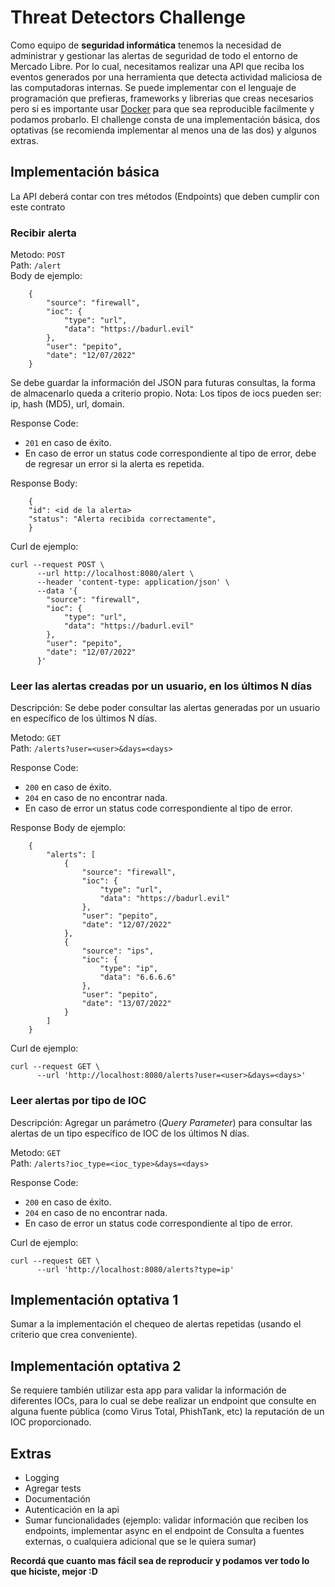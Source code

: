 # Threat Detectors Challenge

Como equipo de **seguridad informática** tenemos la necesidad de administrar y gestionar las alertas de seguridad de todo el entorno de Mercado Libre.
Por lo cual, necesitamos realizar una API que reciba los eventos generados por una herramienta que detecta actividad maliciosa de las computadoras internas.
Se puede implementar con el lenguaje de programación que prefieras, frameworks y librerias que creas necesarios pero si es importante usar [Docker](https://www.docker.com/) para que sea reproducible facilmente y podamos probarlo.
El challenge consta de una implementación básica, dos optativas (se recomienda implementar al menos una de las dos) y algunos extras.


## Implementación básica

La API deberá contar con tres métodos (Endpoints) que deben cumplir con este contrato

### Recibir alerta
Metodo: `POST` \
Path: `/alert` \
Body de ejemplo:
```
    {
		"source": "firewall",
		"ioc": {
			"type": "url",
			"data": "https://badurl.evil"
		},
		"user": "pepito",
		"date": "12/07/2022"
	}
```

Se debe guardar la información del JSON para futuras consultas, la forma de almacenarlo queda a criterio propio.
Nota: Los tipos de iocs pueden ser: ip, hash (MD5), url, domain.

Response Code:
- `201` en caso de éxito.
- En caso de error un status code correspondiente al tipo de error, debe de regresar un error si la alerta es repetida.

Response Body:
```
    {
	"id": <id de la alerta>
	"status": "Alerta recibida correctamente",
    }
```

Curl de ejemplo:
```
curl --request POST \
      --url http://localhost:8080/alert \
      --header 'content-type: application/json' \
      --data '{
		"source": "firewall",
		"ioc": {
			"type": "url",
			"data": "https://badurl.evil"
		},
		"user": "pepito",
		"date": "12/07/2022"
	  }'
```

### Leer las alertas creadas por un usuario, en los últimos N días
Descripción: Se debe poder consultar las alertas generadas por un usuario en específico de los últimos N días.

Metodo: `GET` \
Path: `/alerts?user=<user>&days=<days>`

Response Code:
- `200` en caso de éxito.
- `204` en caso de no encontrar nada.
- En caso de error un status code correspondiente al tipo de error.

Response Body de ejemplo:
```
    {
		"alerts": [
			{
				"source": "firewall",
				"ioc": {
					"type": "url",
					"data": "https://badurl.evil"
				},
				"user": "pepito",
				"date": "12/07/2022"
			},
			{
				"source": "ips",
				"ioc": {
					"type": "ip",
					"data": "6.6.6.6"
				},
				"user": "pepito",
				"date": "13/07/2022"
			}
		]
	}
```

Curl de ejemplo:   
```
curl --request GET \
      --url 'http://localhost:8080/alerts?user=<user>&days=<days>'
```

### Leer alertas por tipo de IOC
Descripción: Agregar un parámetro (_Query Parameter_) para consultar las alertas de un tipo específico de IOC de los últimos N días.

Metodo: `GET` \
Path: `/alerts?ioc_type=<ioc_type>&days=<days>`

Response Code:
- `200` en caso de éxito.
- `204` en caso de no encontrar nada.
- En caso de error un status code correspondiente al tipo de error.

Curl de ejemplo:   
```
curl --request GET \
      --url 'http://localhost:8080/alerts?type=ip'
```

## Implementación optativa 1
Sumar a la implementación el chequeo de alertas repetidas (usando el criterio que crea conveniente).

## Implementación optativa 2
Se requiere también utilizar esta app para validar la información de diferentes IOCs, para lo cual se debe realizar un endpoint que consulte en alguna fuente pública (como Virus Total, PhishTank, etc) la reputación de un IOC proporcionado.

## Extras
- Logging
- Agregar tests
- Documentación
- Autenticación en la api
- Sumar funcionalidades (ejemplo: validar información que reciben los endpoints, implementar async en el endpoint de Consulta a fuentes externas, o cualquiera adicional que se le quiera sumar)

**Recordá que cuanto mas fácil sea de reproducir y podamos ver todo lo que hiciste, mejor :D**
